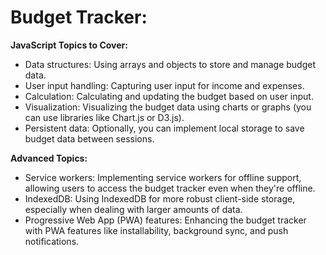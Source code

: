 # Budget Tracker:

**JavaScript Topics to Cover:**

- Data structures: Using arrays and objects to store and manage budget data.
- User input handling: Capturing user input for income and expenses.
- Calculation: Calculating and updating the budget based on user input.
- Visualization: Visualizing the budget data using charts or graphs (you can use libraries like Chart.js or D3.js).
- Persistent data: Optionally, you can implement local storage to save budget data between sessions.

**Advanced Topics:**

- Service workers: Implementing service workers for offline support, allowing users to access the budget tracker even when they're offline.
- IndexedDB: Using IndexedDB for more robust client-side storage, especially when dealing with larger amounts of data.
- Progressive Web App (PWA) features: Enhancing the budget tracker with PWA features like installability, background sync, and push notifications.

